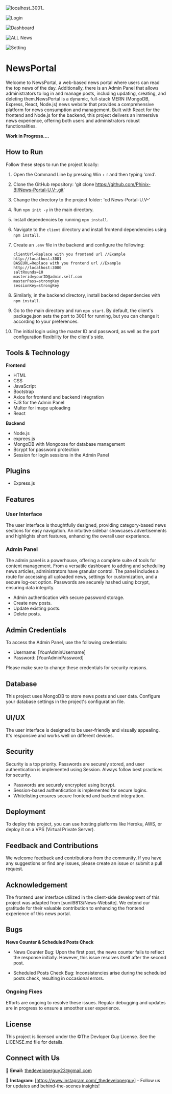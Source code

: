 
![localhost_3001_](https://github.com/Phinix-BI/News-Portal-U.V-/assets/116413469/0a4a98e3-5606-4a55-9545-ed6e27cd28d6)

![Login](https://github.com/Phinix-BI/News-Portal-U.V-/assets/116413469/7749785f-b5fc-4326-9c5b-49dda90c976e)

![Dashboard](https://github.com/Phinix-BI/News-Portal-U.V-/assets/116413469/3ddeb94c-c58f-41fd-99e1-124a5a1c9f2e)

![ALL News](https://github.com/Phinix-BI/News-Portal-U.V-/assets/116413469/490917b3-ed37-4a37-af8e-50d71fecd0a4)

![Setting](https://github.com/Phinix-BI/News-Portal-U.V-/assets/116413469/d4cacbbd-3419-468f-b5c9-82d965d00d53)



# NewsPortal

Welcome to NewsPortal, a web-based news portal where users can read the top news of the day. Additionally, there is an Admin Panel that allows administrators to log in and manage posts, including updating, creating, and deleting them.NewsPortal is a dynamic, full-stack MERN (MongoDB, Express, React, Node.js) news website that provides a comprehensive platform for news consumption and management. Built with React for the frontend and Node.js for the backend, this project delivers an immersive news experience, offering both users and administrators robust functionalities.

<b>Work in Progress....</b>

## How to Run

Follow these steps to run the project locally:

1. Open the Command Line by pressing Win + r and then typing 'cmd'.
2. Clone the GitHub repository: 'git clone https://github.com/Phinix-BI/News-Portal-U.V-.git'
3. Change the directory to the project folder: 'cd News-Portal-U.V-'
4. Run `npm init -y` in the main directory.
5. Install dependencies by running `npm install`.
6. Navigate to the `client` directory and install frontend dependencies using `npm install`.
7. Create an `.env` file in the backend and configure the following:

   ```env
   clientUrl=Replace with you frontend url //Example http://localhost:3001
   BASEURL=Replace with you frontend url //Example http://localhost:3000
   saltRounds=10
   masterid=yourID@admin.self.com
   masterPass=strongKey
   sessionKey=strongKey

8. Similarly, in the backend directory, install backend dependencies with `npm install`.

9. Go to the main directory and run `npm start`. By default, the client's package.json sets the port to 3001 for running, but you can change it according to your preferences.

10. The initial login using the master ID and password, as well as the port configuration flexibility for the client's side.

## Tools & Technology

<b>Frontend</b>

- HTML
- CSS
- JavaScript
- Bootstrap
- Axios for frontend and backend integration
- EJS for the Admin Panel
- Multer for image uploading
- React

<b>Backend</b>

- Node.js
- exprees.js
- MongoDB with Mongoose for database management
- Bcrypt for password protection
- Session for login sessions in the Admin Panel

## Plugins

- Express.js

## Features

### User Interface
The user interface is thoughtfully designed, providing category-based news sections for easy navigation. An intuitive sidebar showcases advertisements and highlights short features, enhancing the overall user experience.

### Admin Panel
The admin panel is a powerhouse, offering a complete suite of tools for content management. From a versatile dashboard to adding and scheduling news articles, administrators have granular control. The panel includes a route for accessing all uploaded news, settings for customization, and a secure log-out option. Passwords are securely hashed using bcrypt, ensuring data integrity.

- Admin authentication with secure password storage.
- Create new posts.
- Update existing posts.
- Delete posts.

## Admin Credentials

To access the Admin Panel, use the following credentials:

- Username: [YourAdminUsername]
- Password: [YourAdminPassword]

Please make sure to change these credentials for security reasons.

## Database

This project uses MongoDB to store news posts and user data. Configure your database settings in the project's configuration file.

## UI/UX

The user interface is designed to be user-friendly and visually appealing. It's responsive and works well on different devices.

## Security

Security is a top priority. Passwords are securely stored, and user authentication is implemented using Session. Always follow best practices for security.

- Passwords are securely encrypted using bcrypt.
- Session-based authentication is implemented for secure logins.
- Whitelisting ensures secure frontend and backend integration.

## Deployment

To deploy this project, you can use hosting platforms like Heroku, AWS, or deploy it on a VPS (Virtual Private Server).

## Feedback and Contributions

We welcome feedback and contributions from the community. If you have any suggestions or find any issues, please create an issue or submit a pull request.

## Acknowledgement

The frontend user interface utilized in the client-side development of this project was adapted from [sunil9813/News-Website]. We extend our gratitude for their valuable contribution to enhancing the frontend experience of this news portal.

## Bugs

<b> News Counter & Scheduled Posts Check </b>

- News Counter Bug: Upon the first post, the news counter fails to reflect the response initially. However, this issue resolves itself after the second post.

- Scheduled Posts Check Bug: Inconsistencies arise during the scheduled posts check, resulting in occasional errors.

### Ongoing Fixes
Efforts are ongoing to resolve these issues. Regular debugging and updates are in progress to ensure a smoother user experience.

## License

This project is licensed under the ©The Devloper Guy License. See the LICENSE.md file for details.

## Connect with Us

📧 **Email:** thedeveloperguy23@gmail.com

📸 **Instagram:** [https://www.instagram.com/_thedeveloperguy] - Follow us for updates and behind-the-scenes insights!
